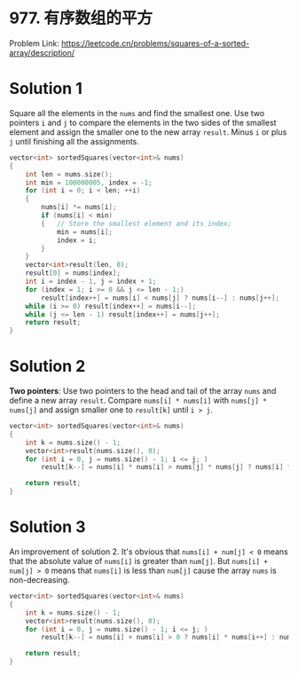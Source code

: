 # 977. 有序数组的平方
Problem Link: https://leetcode.cn/problems/squares-of-a-sorted-array/description/

# Solution 1

Square all the elements in the `nums` and find the smallest one. Use two pointers `i` and `j` to compare the elements in the two sides of the smallest element and assign the smaller one to the new array `result`. Minus `i` or plus `j` until finishing all the assignments.
```cpp
vector<int> sortedSquares(vector<int>& nums)
{
    int len = nums.size();
    int min = 100000005, index = -1;
    for (int i = 0; i < len; ++i)
    {
        nums[i] *= nums[i];
        if (nums[i] < min)
        {   // Store the smallest element and its index;
            min = nums[i];
            index = i;
        }
    }
    vector<int>result(len, 0);
    result[0] = nums[index];
    int i = index - 1, j = index + 1;
    for (index = 1; i >= 0 && j <= len - 1;)
        result[index++] = nums[i] < nums[j] ? nums[i--] : nums[j++];
    while (i >= 0) result[index++] = nums[i--];
    while (j <= len - 1) result[index++] = nums[j++];
    return result;
}
```

# Solution 2

**Two pointers**: Use two pointers to the head and tail of the array `nums` and define a new array `result`. Compare `nums[i] * nums[i]` with `nums[j] * nums[j]` and assign smaller one to `result[k]` until `i > j`.
```cpp
vector<int> sortedSquares(vector<int>& nums)
{
    int k = nums.size() - 1;
    vector<int>result(nums.size(), 0);
    for (int i = 0, j = nums.size() - 1; i <= j; )
        result[k--] = nums[i] * nums[i] > nums[j] * nums[j] ? nums[i] * nums[i++] : nums[j] * nums[j--];

    return result;
}
```

# Solution 3

An improvement of solution 2. It's obvious that `nums[i] + num[j] < 0` means that the absolute value of `nums[i]` is greater than `num[j]`. But `nums[i] + num[j] > 0` means that `nums[i]` is less than `num[j]` cause the array `nums` is non-decreasing.
```cpp
vector<int> sortedSquares(vector<int>& nums)
{
    int k = nums.size() - 1;
    vector<int>result(nums.size(), 0);
    for (int i = 0, j = nums.size() - 1; i <= j; )
        result[k--] = nums[i] + nums[i] > 0 ? nums[i] * nums[i++] : nums[j] * nums[j--];

    return result;
}
```
